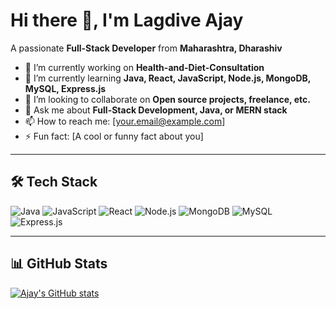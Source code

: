 # Hi there 👋, I'm Lagdive Ajay

A passionate **Full-Stack Developer** from **Maharashtra, Dharashiv**

- 🌱 I’m currently working on **Health-and-Diet-Consultation**
- 🌱 I’m currently learning **Java, React, JavaScript, Node.js, MongoDB, MySQL, Express.js**
- 🤝 I’m looking to collaborate on **Open source projects, freelance, etc.**
- 💬 Ask me about **Full-Stack Development, Java, or MERN stack**
- 📫 How to reach me: [your.email@example.com]
- ⚡ Fun fact: [A cool or funny fact about you]

---

## 🛠️ Tech Stack

![Java](https://img.shields.io/badge/Java-007396?style=for-the-badge&logo=java&logoColor=white)
![JavaScript](https://img.shields.io/badge/JavaScript-F7DF1E?style=for-the-badge&logo=javascript&logoColor=black)
![React](https://img.shields.io/badge/React-20232A?style=for-the-badge&logo=react&logoColor=61DAFB)
![Node.js](https://img.shields.io/badge/Node.js-339933?style=for-the-badge&logo=node-dot-js&logoColor=white)
![MongoDB](https://img.shields.io/badge/MongoDB-4EA94B?style=for-the-badge&logo=mongodb&logoColor=white)
![MySQL](https://img.shields.io/badge/MySQL-00000F?style=for-the-badge&logo=mysql&logoColor=white)
![Express.js](https://img.shields.io/badge/Express.js-000000?style=for-the-badge&logo=express&logoColor=white)

---

## 📊 GitHub Stats

[![Ajay's GitHub stats](https://github-readme-stats.vercel.app/api?username=yourusername&show_icons=true&theme=radical)](https://github.com/yourusername)
